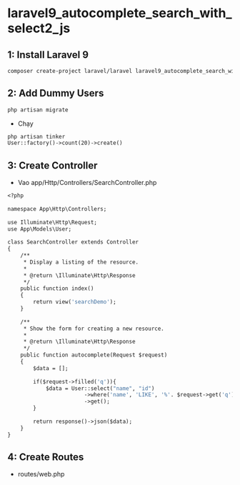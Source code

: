 # laravel9_autocomplete_search_with_select2_js
## 1: Install Laravel 9
```Dockerfile
composer create-project laravel/laravel laravel9_autocomplete_search_with_select2_js
```
## 2: Add Dummy Users
```Dockerfile
php artisan migrate
```
- Chạy 
```Dockerfile
php artisan tinker
User::factory()->count(20)->create()
```
## 3: Create Controller
- Vao app/Http/Controllers/SearchController.php
```Dockerfile
<?php
  
namespace App\Http\Controllers;
 
use Illuminate\Http\Request;
use App\Models\User;
  
class SearchController extends Controller
{
    /**
     * Display a listing of the resource.
     *
     * @return \Illuminate\Http\Response
     */
    public function index()
    {
        return view('searchDemo');
    }
    
    /**
     * Show the form for creating a new resource.
     *
     * @return \Illuminate\Http\Response
     */
    public function autocomplete(Request $request)
    {
        $data = [];
  
        if($request->filled('q')){
            $data = User::select("name", "id")
                        ->where('name', 'LIKE', '%'. $request->get('q'). '%')
                        ->get();
        }
    
        return response()->json($data);
    }
}
```
## 4: Create Routes
- routes/web.php








